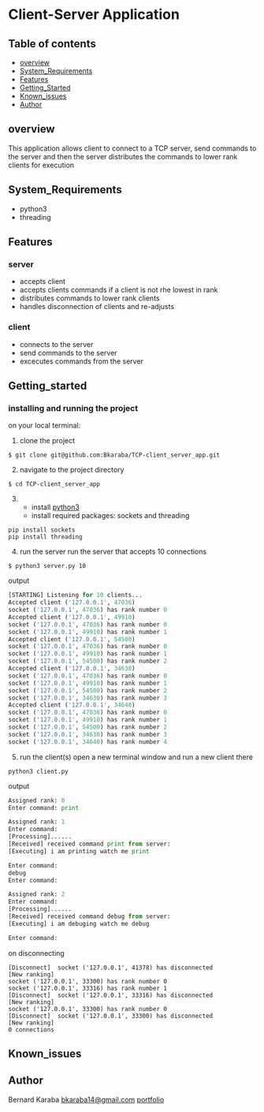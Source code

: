 # Client-Server Application
## Table of contents

- [overview](#overview)
- [System_Requirements](#system_requirements)
- [Features](#features)
- [Getting_Started](#getting_Started)
- [Known_issues](#known_issues)
- [Author](#author)
## overview
This application allows client to connect to a TCP server, send commands to the server and then the server distributes the commands to lower rank clients for execution

## System_Requirements
- python3
- threading

## Features
### server
- accepts client
- accepts clients commands if a client is not rhe lowest in rank
- distributes commands to lower rank clients
- handles disconnection of clients and re-adjusts

### client
- connects to the server
- send commands to the server
- excecutes commands from the server

## Getting_started

### installing and running the project
on your local terminal:
1. clone the project
```shell
$ git clone git@github.com:Bkaraba/TCP-client_server_app.git

```
2. navigate to the project directory
```
$ cd TCP-client_server_app
```

3. - install [python3](https://docs.python.org/3/using/unix.html?highlight=install%20python3)
   - install required packages: sockets and threading

```
pip install sockets
pip install threading

```
4. run the server
run the server that accepts 10 connections
```
$ python3 server.py 10

```
output
```server.py
[STARTING] Listening for 10 clients...
Accepted client ('127.0.0.1', 47036)
socket ('127.0.0.1', 47036) has rank number 0
Accepted client ('127.0.0.1', 49910)
socket ('127.0.0.1', 47036) has rank number 0
socket ('127.0.0.1', 49910) has rank number 1
Accepted client ('127.0.0.1', 54500)
socket ('127.0.0.1', 47036) has rank number 0
socket ('127.0.0.1', 49910) has rank number 1
socket ('127.0.0.1', 54500) has rank number 2
Accepted client ('127.0.0.1', 34630)
socket ('127.0.0.1', 47036) has rank number 0
socket ('127.0.0.1', 49910) has rank number 1
socket ('127.0.0.1', 54500) has rank number 2
socket ('127.0.0.1', 34630) has rank number 3
Accepted client ('127.0.0.1', 34640)
socket ('127.0.0.1', 47036) has rank number 0
socket ('127.0.0.1', 49910) has rank number 1
socket ('127.0.0.1', 54500) has rank number 2
socket ('127.0.0.1', 34630) has rank number 3
socket ('127.0.0.1', 34640) has rank number 4
```

5. run the client(s)
open a new terminal window and run  a new client there
```
python3 client.py

```
output
``` client.py
Assigned rank: 0
Enter command: print
```
``` client.py
Assigned rank: 1
Enter command: 
[Processing]......
[Received] received command print from server:
[Executing] i am printing watch me print

Enter command: 
debug 
Enter command: 
```
``` client.py
Assigned rank: 2
Enter command: 
[Processing]......
[Received] received command debug from server:
[Executing] i am debuging watch me debug

Enter command: 
```
on disconnecting

```
[Disconnect]  socket ('127.0.0.1', 41378) has disconnected
[New ranking]
socket ('127.0.0.1', 33300) has rank number 0
socket ('127.0.0.1', 33316) has rank number 1
[Disconnect]  socket ('127.0.0.1', 33316) has disconnected
[New ranking]
socket ('127.0.0.1', 33300) has rank number 0
[Disconnect]  socket ('127.0.0.1', 33300) has disconnected
[New ranking]
0 connections
```

## Known_issues




## Author
Bernard Karaba
bkaraba14@gmail.com
[portfolio](bkaraba.github.io/portfolio)

